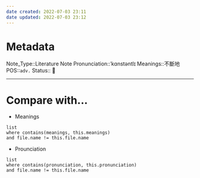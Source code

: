 ```yaml
---
date created: 2022-07-03 23:11
date updated: 2022-07-03 23:12
---
```


# Metadata

Note_Type::Literature Note
Pronunciation::ˈkɑnstəntlɪ
Meanings::不斷地
POS::`adv.`
Status:: 👶

---

# Compare with...

- Meanings

```dataview
list
where contains(meanings, this.meanings)
and file.name != this.file.name
```

- Prounciation

```dataview
list
where contains(pronunciation, this.pronunciation)
and file.name != this.file.name
```
